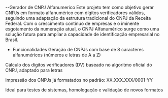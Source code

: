 --Gerador de CNPJ Alfanumerico
Este projeto tem como objetivo gerar CNPJs em formato alfanumérico com dígitos verificadores válidos, seguindo uma adaptação da estrutura tradicional do CNPJ da Receita Federal.
Com o crescimento contínuo de empresas e o iminente esgotamento da numeração atual, o CNPJ Alfanumérico surge como uma solução futura para ampliar a capacidade de identificação empresarial no Brasil.

- Funcionalidades
Geração de CNPJs com base de 8 caracteres alfanuméricos (números e letras de A a Z)

Cálculo dos dígitos verificadores (DV) baseado no algoritmo oficial do CNPJ, adaptado para letras

Impressão dos CNPJs já formatados no padrão: XX.XXX.XXX/0001-YY

Ideal para testes de sistemas, homologação e validação de novos formatos
